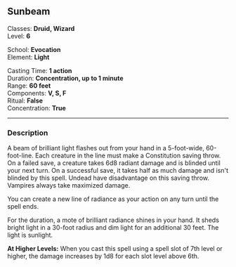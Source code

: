 ## Sunbeam

Classes: **Druid,  Wizard**  
Level: **6**  

School: **Evocation**  
Element: **Light**  

Casting Time: **1 action**  
Duration: **Concentration, up to 1 minute**  
Range: **60 feet**  
Components: **V, S, F**  
Ritual: **False**  
Concentration: **True**  

------

### Description

A beam of brilliant light flashes out from your hand in a 5-foot-wide, 60-foot-line. Each creature in the line must make a Constitution saving throw. On a failed save, a creature takes 6d8 radiant damage and is blinded until your next turn. On a successful save, it takes half as much damage and isn't blinded by this spell. Undead have disadvantage on this saving throw. Vampires always take maximized damage.

You can create a new line of radiance as your action on any turn until the spell ends.

For the duration, a mote of brilliant radiance shines in your hand. It sheds bright light in a 30-foot radius and dim light for an additional 30 feet. The light is sunlight.

**At Higher Levels:** When you cast this spell using a spell slot of 7th level or higher, the damage increases by 1d8 for each slot level above 6th.